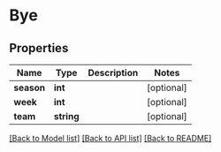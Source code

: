 # Bye

## Properties
Name | Type | Description | Notes
------------ | ------------- | ------------- | -------------
**season** | **int** |  | [optional] 
**week** | **int** |  | [optional] 
**team** | **string** |  | [optional] 

[[Back to Model list]](../README.md#documentation-for-models) [[Back to API list]](../README.md#documentation-for-api-endpoints) [[Back to README]](../README.md)


